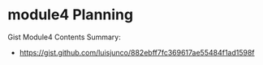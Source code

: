 
# module4 Planning



Gist Module4 Contents Summary:

- https://gist.github.com/luisjunco/882ebff7fc369617ae55484f1ad1598f






